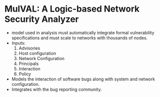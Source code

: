 # MulVAL: A Logic-based Network Security Analyzer
* model used in analysis must automatically integrate formal vulnerability
  specifications and must scale to networks with thousands of nodes.
* Inputs:
    1. Advisories
    2. Host configuration
    3. Network Configuration
    4. Principals
    5. Interaction
    6. Policy
* Models the interaction of software bugs along with system and network
  configuration.
* Integrates with the bug reporting community.
